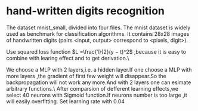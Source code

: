 # hand-written digits recognition

The dataset mnist_small, divided into four files. The mnist dataset is widely used as benchmark for classification algorithms. It contains 28x28 images of handwritten digits (pairs <input, output>
correspond to <pixels, digit>).


Use squared loss function $L =\frac{1}{2}(y − t)^2$ ,because it is easy to combine with learing effect and to get derivation.\\

We choose a MLP with 2 layers,i.e. a hidden layer.If one choose a MLP with more layers ,the gradient of first few weight will disappear.So the backpropagation will not work any more.And with 2 layers one can esimate
arbitrary functions.\\
After comparsion of defferent learning effects,we select 40 neurons with Sigmoid function.If neurons number is too large ,it will easily overfitting.
Set learning rate with 0.04
